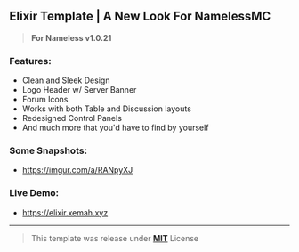 ## **Elixir Template | A New Look For NamelessMC**
> **For Nameless v1.0.21**


### **Features:**
 - Clean and Sleek Design
 - Logo Header w/ Server Banner
 - Forum Icons
 - Works with both Table and Discussion layouts
 - Redesigned Control Panels
 - And much more that you'd have to find by yourself

### **Some Snapshots:**
- https://imgur.com/a/RANpyXJ

### **Live Demo:**
- https://elixir.xemah.xyz

****
> This template was release under **[MIT](https://github.com/Xemah/ElixirTemplate/blob/master/LICENSE)** License
